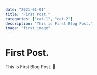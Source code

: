 ```yaml
---
date: "2021-01-01"
title: "First Post."
categories: ["cat-1", "cat-2"]
description: "This is First Blog Post."
image: "first_image"
---
```


# First Post.
This is First Blog Post. 🍺